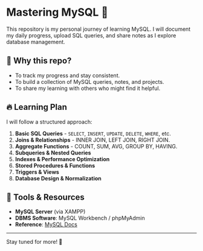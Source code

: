 # Mastering MySQL 🚀  

This repository is my personal journey of learning MySQL. I will document my daily progress, upload SQL queries, and share notes as I explore database management.  

## 📌 Why this repo?  
- To track my progress and stay consistent.  
- To build a collection of MySQL queries, notes, and projects.  
- To share my learning with others who might find it helpful.  

## 🔥 Learning Plan  
I will follow a structured approach:  
1. **Basic SQL Queries** - `SELECT`, `INSERT`, `UPDATE`, `DELETE`, `WHERE`, etc.  
2. **Joins & Relationships** - INNER JOIN, LEFT JOIN, RIGHT JOIN.  
3. **Aggregate Functions** - COUNT, SUM, AVG, GROUP BY, HAVING.  
4. **Subqueries & Nested Queries**  
5. **Indexes & Performance Optimization**  
6. **Stored Procedures & Functions**  
7. **Triggers & Views**  
8. **Database Design & Normalization**  


## 🚀 Tools & Resources  
- **MySQL Server** (via XAMPP)  
- **DBMS Software**: MySQL Workbench / phpMyAdmin  
- **Reference**: [MySQL Docs](https://dev.mysql.com/doc/)   

---

Stay tuned for more! 🚀  
